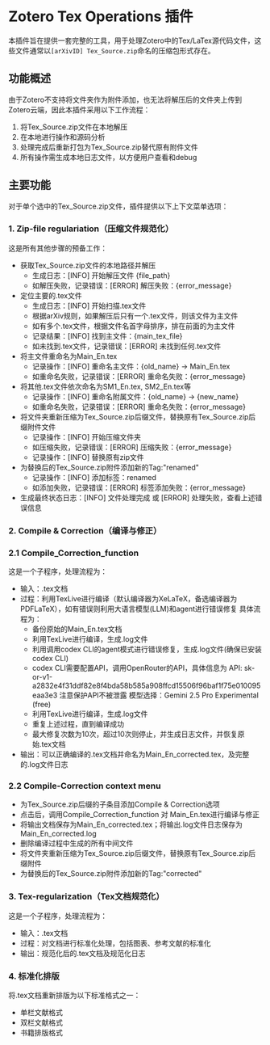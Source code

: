 # Zotero Tex Operations 插件

本插件旨在提供一套完整的工具，用于处理Zotero中的Tex/LaTex源代码文件，这些文件通常以`[arXivID] Tex_Source.zip`命名的压缩包形式存在。

## 功能概述

由于Zotero不支持将文件夹作为附件添加，也无法将解压后的文件夹上传到Zotero云端，因此本插件采用以下工作流程：
1. 将Tex_Source.zip文件在本地解压
2. 在本地进行操作和源码分析
3. 处理完成后重新打包为Tex_Source.zip替代原有附件文件
4. 所有操作需生成本地日志文件，以方便用户查看和debug

## 主要功能

对于单个选中的Tex_Source.zip文件，插件提供以下上下文菜单选项：

### 1. Zip-file regulariation（压缩文件规范化）

这是所有其他步骤的预备工作：
- 获取Tex_Source.zip文件的本地路径并解压
  - 生成日志：[INFO] 开始解压文件 {file_path}
  - 如解压失败，记录错误：[ERROR] 解压失败：{error_message}
- 定位主要的.tex文件
  - 生成日志：[INFO] 开始扫描.tex文件
  - 根据arXiv规则，如果解压后只有一个.tex文件，则该文件为主文件
  - 如有多个.tex文件，根据文件名首字母排序，排在前面的为主文件
  - 记录结果：[INFO] 找到主文件：{main_tex_file}
  - 如未找到.tex文件，记录错误：[ERROR] 未找到任何.tex文件
- 将主文件重命名为Main_En.tex
  - 记录操作：[INFO] 重命名主文件：{old_name} -> Main_En.tex
  - 如重命名失败，记录错误：[ERROR] 重命名失败：{error_message}
- 将其他.tex文件依次命名为SM1_En.tex, SM2_En.tex等
  - 记录操作：[INFO] 重命名附属文件：{old_name} -> {new_name}
  - 如重命名失败，记录错误：[ERROR] 重命名失败：{error_message}
- 将文件夹重新压缩为Tex_Source.zip后缀文件，替换原有Tex_Source.zip后缀附件文件
  - 记录操作：[INFO] 开始压缩文件夹
  - 如压缩失败，记录错误：[ERROR] 压缩失败：{error_message}
  - 记录操作：[INFO] 替换原有zip文件
- 为替换后的Tex_Source.zip附件添加新的Tag:"renamed"
  - 记录操作：[INFO] 添加标签：renamed
  - 如添加失败，记录错误：[ERROR] 标签添加失败：{error_message}
- 生成最终状态日志：[INFO] 文件处理完成 或 [ERROR] 处理失败，查看上述错误信息

### 2. Compile & Correction（编译与修正）
### 2.1 Compile_Correction_function
这是一个子程序，处理流程为：
- 输入：.tex文档
- 过程：利用TexLive进行编译（默认编译器为XeLaTeX，备选编译器为PDFLaTeX），如有错误则利用大语言模型(LLM)和agent进行错误修复
  具体流程为：
  - 备份原始的Main_En.tex文档
  - 利用TexLive进行编译，生成.log文件
  - 利用调用codex CLI的agent模式进行错误修复，生成.log文件(确保已安装codex CLI)
  - codex CLI需要配置API，调用OpenRouter的API，具体信息为
  API: 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
  注意保护API不被泄露
  模型选择：Gemini 2.5 Pro Experimental (free)
  - 利用TexLive进行编译，生成.log文件
  - 重复上述过程，直到编译成功
  - 最大修复次数为10次，超过10次则停止，并生成日志文件，并恢复原始.tex文档
- 输出：可以正确编译的.tex文档并命名为Main_En_corrected.tex，及完整的.log文件日志
### 2.2 Compile-Correction context menu
- 为Tex_Source.zip后缀的子条目添加Compile & Correction选项
- 点击后，调用Compile_Correction_function 对 Main_En.tex进行编译与修正
- 将输出文档保存为Main_En_corrected.tex；将输出.log文件日志保存为Main_En_corrected.log
- 删除编译过程中生成的所有中间文件
- 将文件夹重新压缩为Tex_Source.zip后缀文件，替换原有Tex_Source.zip后缀附件
- 为替换后的Tex_Source.zip附件添加新的Tag:"corrected"

### 3. Tex-regularization（Tex文档规范化）

这是一个子程序，处理流程为：
- 输入：.tex文档
- 过程：对文档进行标准化处理，包括图表、参考文献的标准化
- 输出：规范化后的.tex文档及规范化日志

### 4. 标准化排版

将.tex文档重新排版为以下标准格式之一：
- 单栏文献格式
- 双栏文献格式
- 书籍排版格式 